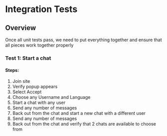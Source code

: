 # Integration Tests
## Overview
Once all unit tests pass, we need to put everything together and ensure that all pieces work together properly

### Test 1: Start a chat
#### Steps:
1. Join site
2. Verify popup appears
3. Select Accept
4. Choose any Username and Language
5. Start a chat with any user
6. Send any number of messages
8. Back out from the chat and start a new chat with a different user
9. Send any number of messages
10. Back out from the chat and verify that 2 chats are available to choose from 
